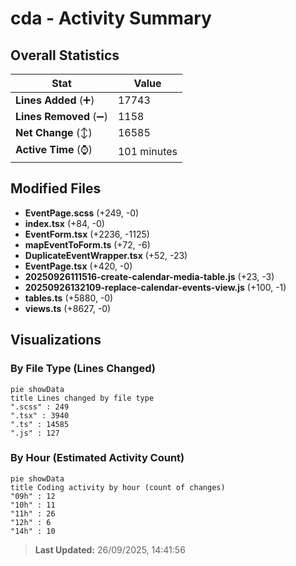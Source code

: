 # cda - Activity Summary 

## Overall Statistics

| Stat                   | Value                                                             |
| ---------------------- | ----------------------------------------------------------------- |
| **Lines Added** (➕)   | 17743                                          |
| **Lines Removed** (➖) | 1158                                        |
| **Net Change** (↕)    | 16585                |
| **Active Time** (⌚)   | 101 minutes |


## Modified Files
- **EventPage.scss** (+249, -0)
- **index.tsx** (+84, -0)
- **EventForm.tsx** (+2236, -1125)
- **mapEventToForm.ts** (+72, -6)
- **DuplicateEventWrapper.tsx** (+52, -23)
- **EventPage.tsx** (+420, -0)
- **20250926111516-create-calendar-media-table.js** (+23, -3)
- **20250926132109-replace-calendar-events-view.js** (+100, -1)
- **tables.ts** (+5880, -0)
- **views.ts** (+8627, -0)

## Visualizations

### By File Type (Lines Changed)

```mermaid
pie showData
title Lines changed by file type
".scss" : 249
".tsx" : 3940
".ts" : 14585
".js" : 127
```

### By Hour (Estimated Activity Count)

```mermaid
pie showData
title Coding activity by hour (count of changes)
"09h" : 12
"10h" : 11
"11h" : 26
"12h" : 6
"14h" : 10
```


> **Last Updated:** 26/09/2025, 14:41:56